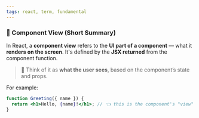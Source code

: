 ```yaml
---
tags: react, term, fundamental
---
```


### 🔹 Component View (Short Summary)

In React, a **component view** refers to the **UI part of a component** — what it **renders on the screen**. It's defined by the **JSX returned** from the component function.

> 🧠 Think of it as **what the user sees**, based on the component’s state and props.

For example:

```jsx
function Greeting({ name }) {
  return <h1>Hello, {name}!</h1>; // 👈 this is the component's "view"
}
```